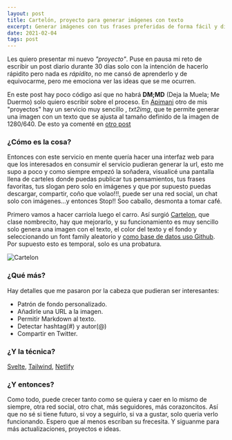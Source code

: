 ```yaml
---
layout: post
title: Cartelón, proyecto para generar imágenes con texto
excerpt: Generar imágenes con tus frases preferidas de forma fácil y divertida 
date: 2021-02-04
tags: post
---
```


Les quiero presentar mi nuevo _"proyecto"_. Puse en pausa mi reto de escribir un post diario durante 30 días solo con la intención de hacerlo rápidito pero nada es _rápidito_, no me cansó de aprenderlo y de equivocarme, pero me emociona ver las ideas que se me ocurren.

En este post hay poco código así que no habrá **DM;MD** (Deja la Muela; Me Duermo) solo quiero escribir sobre el proceso. En [Apimani]() otro de mis "proyectos" hay un servicio muy sencillo , _txt2img_, que te permite generar una imagen con un texto que se ajusta al tamaño definido de la imagen de 1280/640. De esto ya comenté en [otro post](/posts/convierte-un-texto-en-imagen/)

### ¿Cómo es la cosa?

Entonces con este servicio en mente quería hacer una interfaz web para que los interesados en consumir el servicio pudieran generar la url, esto me supo a poco y como siempre empezó la soñadera, visualicé una pantalla llena de carteles donde puedas publicar tus pensamientos, tus frases favoritas, tus slogan pero solo en imágenes y que por supuesto puedas descargar, compartir, coño que volao!!!, puede ser una red social, un chat solo con imágenes...y entonces Stop!! Soo caballo, desmonta a tomar café.

Primero vamos a hacer carriola luego el carro. Así surgió [Cartelon](), que clase nombrecito, hay que mejorarlo, y su funcionamiento es muy sencillo solo genera una imagen con el texto, el color del texto y el fondo y seleccionando un font family aleatorio y [como base de datos uso Github](/posts/utiliza-github-como-base-de-datos/). Por supuesto esto es temporal, solo es una probatura.

![Cartelon](/img/cartelon.jpg)

### ¿Qué más?

Hay detalles que me pasaron por la cabeza que pudieran ser interesantes:

* Patrón de fondo personalizado.
* Añadirle una URL a la imagen.
* Permitir Markdown al texto.
* Detectar hashtag(#) y autor(@)
* Compartir en Twitter.


### ¿Y la técnica?

[Svelte](https://svelte.den), [Tailwind](https://tailwindcss.com), [Netlify](https://netlify.com)

### ¿Y entonces?

Como todo, puede crecer tanto como se quiera y caer en lo mismo de siempre, otra red social, otro chat, más seguidores, más corazoncitos. Así que no sé si tiene futuro, si voy a seguirlo, si va a gustar, solo queria verlo funcionando. Espero que al menos escriban su frecesita. Y siguanme para más actualizaciones, proyectos e ideas.

